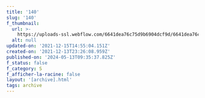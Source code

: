 ```yaml
---
title: '140'
slug: '140'
f_thumbnail:
  url: >-
    https://uploads-ssl.webflow.com/6641dea76c75d9b6904dcf9d/6641dea76c75d9b6904dd272_140.jpg
  alt: null
updated-on: '2021-12-15T14:55:04.151Z'
created-on: '2021-12-13T23:26:08.959Z'
published-on: '2024-05-13T09:35:37.825Z'
f_status: false
f_category: S
f_afficher-la-racine: false
layout: '[archive].html'
tags: archive
---
```



